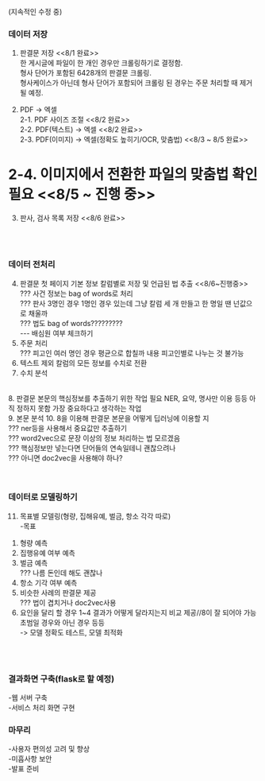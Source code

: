(지속적인 수정 중)

### 데이터 저장

1. 판결문 저장   <<8/1 완료>> <br>
한 게시글에 파일이 한 개인 경우만 크롤링하기로 결정함. <br>
형사 단어가 포함된 6428개의 판결문 크롤링. <br>
형사케이스가 아닌데 형사 단어가 포함되어 크롤링 된 경우는 주문 처리할 때 제거될 예정. <br>


2. PDF -> 엑셀 <br>
2-1. PDF 사이즈 조절 <<8/2 완료>> <br>
2-2. PDF(텍스트) -> 엑셀 <<8/2 완료>> <br>
2-3. PDF(이미지) -> 엑셀(정확도 높히기/OCR, 맞춤법) <<8/3 ~ 8/5 완료>> <br>
# 2-4. 이미지에서 전환한 파일의 맞춤법 확인 필요 <<8/5 ~ 진행 중>> <br>
3. 판사, 검사 목록 저장 <<8/6 완료>> <br>

<br>
<br>

### 데이터 전처리

4. 판결문 첫 페이지 기본 정보 칼럼별로 저장 및 언급된 법 추출 <<8/6~진행중>> <br>
??? 사건 정보는 bag of words로 처리 <br>
??? 판사 3명인 경우 1명인 경우 있는데 그냥 칼럼 세 개 만들고 한 명일 땐 넌값으로 채울까 <br>
??? 법도 bag of words????????? <br>
--- 배심원 여부 체크하기 <br>
5. 주문 처리 <br>
??? 피고인 여러 명인 경우 평균으로 합칠까 내용 피고인별로 나누는 것 불가능 <br>
6. 텍스트 제외 칼럼의 모든 정보를 수치로 전환
7. 수치 분석
<br>
8. 판결문 본문의 핵심정보를 추출하기 위한 작업 필요
NER, 요약, 명사만 이용 등등 아직 정하지 못함 가장 중요하다고 생각하는 작업 <br>
9. 본문 분석
10. 8을 이용해 판결문 본문을 어떻게 딥러닝에 이용할 지 <br>
??? ner등을 사용해서 중요값만 추출하기 <br>
??? word2vec으로 문장 이상의 정보 처리하는 법 모르겠음 <br>
??? 핵심정보만 넣는다면 단어들의 연속일테니 괜찮으려나 <br>
??? 아니면 doc2vec을 사용해야 하나?  <br>
<br>
<br>

### 데이터로 모델링하기

11. 목표별 모델링(형량, 집해유예, 벌금, 항소 각각 따로) <br>
-목표
1) 형량 예측
2) 집행유예 여부 예측
3) 벌금 예측 <br>
??? 나름 돈인데 해도 괜찮나
4) 항소 기각 여부 예측
5) 비슷한 사례의 판결문 제공 <br>
??? 법이 겹치거나 doc2vec사용
6) 요인을 달리 할 경우 1~4 결과가 어떻게 달라지는지 비교 제공//8이 잘 되어야 가능
초범일 경우와 아닌 경우 등등 <br>
-> 모델 정확도 테스트, 모델 최적화
<br>
<br>

### 결과화면 구축(flask로 할 예정)

-웹 서버 구축 <br>
-서비스 처리 화면 구현

### 마무리

-사용자 편의성 고려 및 향상<br>
-미흡사항 보안<br>
-발표 준비

